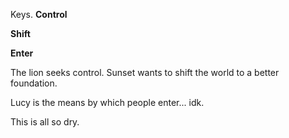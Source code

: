 Keys. **Control**

**Shift**

**Enter**

The lion seeks control. Sunset wants to shift the world to a better foundation.

Lucy is the means by which people enter... idk.

This is all so dry.
